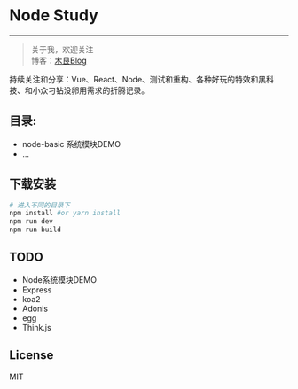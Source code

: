 # Node Study
-------------

> 关于我，欢迎关注  
  博客：[木艮Blog](https://ylzzxt.cn)
  
  持续关注和分享：Vue、React、Node、测试和重构、各种好玩的特效和黑科技、和小众刁钻没卵用需求的折腾记录。


## 目录:  
* node-basic 系统模块DEMO
* ...


## 下载安装
  
```bash
# 进入不同的目录下
npm install #or yarn install
npm run dev
npm run build
```

## TODO
* Node系统模块DEMO
* Express
* koa2
* Adonis
* egg
* Think.js

## License
MIT

